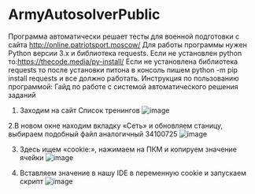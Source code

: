 # ArmyAutosolverPublic
Программа автоматически решает тесты для военной подготовки с сайта http://online.patriotsport.moscow/
Для работы программы нужен Python версии 3.x и библиотека requests.
Если не установлен python то:https://thecode.media/py-install/
Если не установлена библиотека requests то после установки питона в консоль пишем python -m pip install requests и все должно работать.
Инструкция по пользованию программой:
Гайд по работе с системой автоматического решения заданий 

1. Заходим на сайт Список тренингов
![image](https://user-images.githubusercontent.com/72671088/111904101-23f4d300-8a56-11eb-85cf-fb6d9323c828.png)

2.В новом окне находим вкладку «Сеть» и обновляем станицу, выбираем подобный файл аналогичный 34100725
![image](https://user-images.githubusercontent.com/72671088/111904112-3707a300-8a56-11eb-9a9a-c9e1518e32ab.png)

3. Здесь ищем «cookie:», нажимаем на ПКМ и копируем значение ячейки
![image](https://user-images.githubusercontent.com/72671088/111904135-4ab30980-8a56-11eb-8d04-c1d54f2a2d5b.png)

4. Вставляем значение в нашу IDE в переменную cookie и запускаем скрипт
![image](https://user-images.githubusercontent.com/72671088/111904146-59012580-8a56-11eb-86fb-c9b3e9ddd4a1.png)
